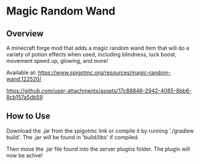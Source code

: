 # Magic Random Wand

## Overview
A minecraft forge mod that adds a magic random wand item that will do a variety of potion effects when used, including blindness, luck boost, movement speed up, glowing, and more!

Available at: https://www.spigotmc.org/resources/magic-random-wand.122520/

https://github.com/user-attachments/assets/17c88846-2942-4085-8bb6-8cb157a5db59

## How to Use
Download the .jar from the spigotmc link or compile it by running './gradlew build'. The .jar will be found in 'build/libs' if compiled.

Then move the .jar file found into the server plugins folder. The plugin will now be active! 
